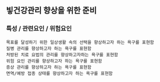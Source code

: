 ## 빟건강관리 향상을 위한 준비


### 특성 / 관련요인 / 위험요인

>   
                
    목표를 달성하기 위한 일상생활 속의 선택을 향상하고자 하는 욕구를 표현함
    질병 관리를 향상하고자 하는 욕구를 표현함
    처방된 치료 요법의 관리를 향상하고자하는 욕구를 표현함
    위험 요인 관리를 향상하고자 하는 욕구를 표현함
    증상 관리를 향상하고자 하는 욕구를 표현함
    면역/예방 접종 상태를 향상하고자 하는 욕구를 표현함
